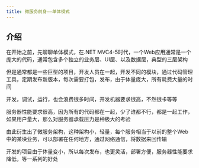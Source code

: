 ```yaml
---
title: 微服务前身——单体模式
---
```

## 介绍

在开始之前，先聊聊单体模式，在.NET MVC4-5时代，一个Web应用通常是一个庞大的代码，通常包含多个独立的业务层、UI层、以及数据层，典型的三层架构

但是通常都是一些巨型的项目，开发人员在一起，开发不同的模块，通过代码管理工具，定期发布新版本，每次需要打包，发布，由于体量庞大，所有耗费大量的时间

开发，调试，运行，也会浪费很多时间，开发机器要求很高，不然很卡等等

服务器性能要求很高，因为所有的代码都在一起，少了谁都不行，都是一起工作，如果用户量大，那么对服务器承载压力是种极大的考验

由此衍生出了微服务架构，这种架构小，轻量，每个服务相当于以前的整个Web中的某块业务，可以部署在任何地方，通过网络通信，将数据来回传输

开发的项目由于体量变小，所以每次发布，也更灵活，部署方便，服务器性能要求降低，等一系列的好处



